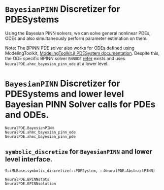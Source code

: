 # `BayesianPINN` Discretizer for PDESystems

Using the Bayesian PINN solvers, we can solve general nonlinear PDEs, ODEs and also simultaneously perform parameter estimation on them.

Note: The BPINN PDE solver also works for ODEs defined using ModelingToolkit, [ModelingToolkit.jl PDESystem documentation](https://docs.sciml.ai/ModelingToolkit/stable/systems/PDESystem/). Despite this, the ODE specific BPINN solver `BNNODE` [refer](https://docs.sciml.ai/NeuralPDE/dev/manual/ode/#NeuralPDE.BNNODE) exists and uses `NeuralPDE.ahmc_bayesian_pinn_ode` at a lower level.

# `BayesianPINN` Discretizer for PDESystems and lower level Bayesian PINN Solver calls for PDEs and ODEs.

```@docs
NeuralPDE.BayesianPINN
NeuralPDE.ahmc_bayesian_pinn_ode
NeuralPDE.ahmc_bayesian_pinn_pde
```

## `symbolic_discretize` for `BayesianPINN` and lower level interface.

```@docs; canonical=false
SciMLBase.symbolic_discretize(::PDESystem, ::NeuralPDE.AbstractPINN)
```

```@docs
NeuralPDE.BPINNstats
NeuralPDE.BPINNsolution
```

